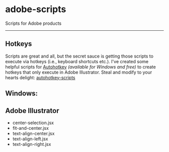 # adobe-scripts

Scripts for Adobe products

---

## Hotkeys

Scripts are great and all, but the secret sauce is getting those scripts to execute via hotkeys (i.e., keyboard shortcuts etc.). I've created some helpful scripts for [Autohotkey](https://autohotkey.com/) _(available for Windows and free)_ to create hotkeys that only execute in Adobe Illustrator.
Steal and modify to your hearts delight: [autohotkey-scripts](https://github.com/stev0thegreat/autohotkey-scripts)

**Windows:**
---

## Adobe Illustrator
 - center-selection.jsx
 - fit-and-center.jsx
 - text-align-center.jsx
 - text-align-left.jsx
 - text-align-right.jsx



